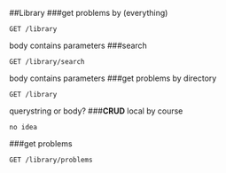 ##Library
###get problems by (everything)  
```
GET /library
```
body contains parameters
###search  
```
GET /library/search
```
body contains parameters
###get problems by directory  
```
GET /library
```
querystring or body?
###__CRUD__ local by course  
```
no idea
```
###get problems  
```
GET /library/problems
```